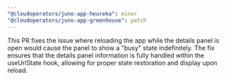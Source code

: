 ```yaml
---
"@cloudoperators/juno-app-heureka": minor
"@cloudoperators/juno-app-greenhouse": patch
---
```


This PR fixes the issue where reloading the app while the details panel is open would cause the panel to show a "busy" state indefinitely. The fix ensures that the details panel information is fully handled within the useUrlState hook, allowing for proper state restoration and display upon reload.
